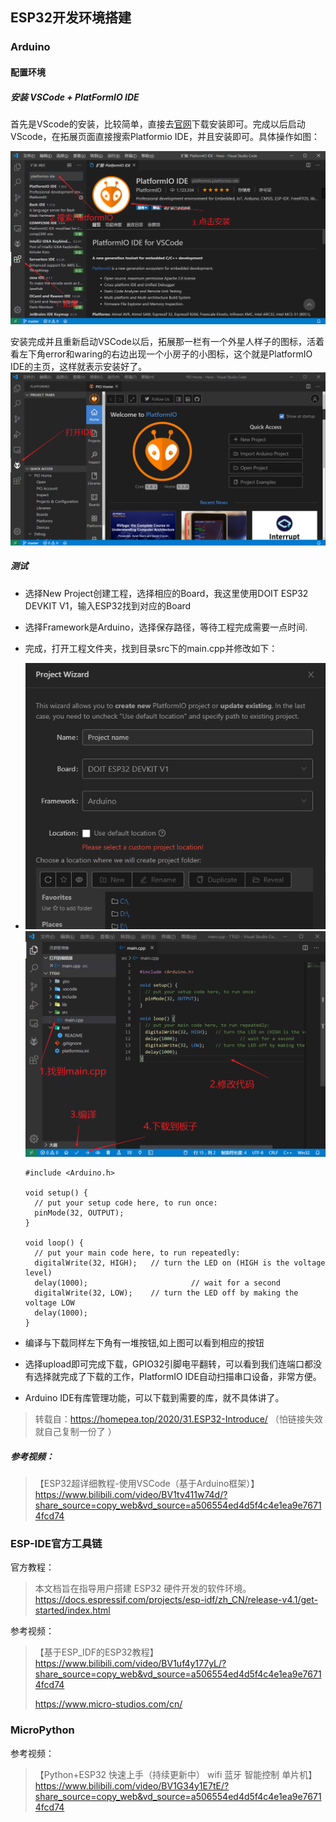 ## ESP32开发环境搭建

### Arduino

#### 配置环境

##### 安装 VSCode + PlatFormIO IDE

首先是VScode的安装，比较简单，直接去[官网](https://code.visualstudio.com/)下载安装即可。完成以后启动VScode，在拓展页面直接搜索Platformio IDE，并且安装即可。具体操作如图：

![4.1](img/4.1.png)

安装完成并且重新启动VSCode以后，拓展那一栏有一个外星人样子的图标，活着看左下角error和waring的右边出现一个小房子的小图标，这个就是PlatformIO IDE的主页，这样就表示安装好了。
![4.2](img/4.2.png)

##### 测试

- 选择New Project创建工程，选择相应的Board，我这里使用DOIT ESP32 DEVKIT V1，输入ESP32找到对应的Board

- 选择Framework是Arduino，选择保存路径，等待工程完成需要一点时间.

- 完成，打开工程文件夹，找到目录src下的main.cpp并修改如下：

- ![4.3](img/4.3.png)
  ![4.4](img/4.4.png)

  ```
  #include <Arduino.h>
   
  void setup() {
    // put your setup code here, to run once:
    pinMode(32, OUTPUT);
  }
  
  void loop() {
    // put your main code here, to run repeatedly:
    digitalWrite(32, HIGH);   // turn the LED on (HIGH is the voltage level)
    delay(1000);                       // wait for a second
    digitalWrite(32, LOW);    // turn the LED off by making the voltage LOW
    delay(1000);
  }
  ```

- 编译与下载同样左下角有一堆按钮,如上图可以看到相应的按钮

- 选择upload即可完成下载，GPIO32引脚电平翻转，可以看到我们连端口都没有选择就完成了下载的工作，PlatformIO IDE自动扫描串口设备，非常方便。

- Arduino IDE有库管理功能，可以下载到需要的库，就不具体讲了。

> 转载自：https://homepea.top/2020/31.ESP32-Introduce/  （怕链接失效就自己复制一份了 ）

##### 参考视频：

>【ESP32超详细教程-使用VSCode（基于Arduino框架）】
> https://www.bilibili.com/video/BV1tv411w74d/?share_source=copy_web&vd_source=a506554ed4d5f4c4e1ea9e76714fcd74

### ESP-IDE官方工具链

官方教程：

>本文档旨在指导用户搭建 ESP32 硬件开发的软件环境。
>https://docs.espressif.com/projects/esp-idf/zh_CN/release-v4.1/get-started/index.html

参考视频：

>【基于ESP_IDF的ESP32教程】 
>https://www.bilibili.com/video/BV1uf4y177yL/?share_source=copy_web&vd_source=a506554ed4d5f4c4e1ea9e76714fcd74
>
>https://www.micro-studios.com/cn/

### MicroPython

参考视频：

>【Python+ESP32 快速上手（持续更新中） wifi 蓝牙 智能控制 单片机】
> https://www.bilibili.com/video/BV1G34y1E7tE/?share_source=copy_web&vd_source=a506554ed4d5f4c4e1ea9e76714fcd74

